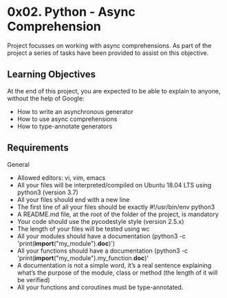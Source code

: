 # 0x02. Python - Async Comprehension

Project focusses on working with async comprehensions. As part of the project a series of tasks have been provided to assist on this objective.

## Learning Objectives
At the end of this project, you are expected to be able to explain to anyone, without the help of Google:

 - How to write an asynchronous generator
 - How to use async comprehensions
 - How to type-annotate generators

## Requirements

General

 - Allowed editors: vi, vim, emacs
 - All your files will be interpreted/compiled on Ubuntu 18.04 LTS using python3 (version 3.7)
 - All your files should end with a new line
 - The first line of all your files should be exactly #!/usr/bin/env python3
 - A README.md file, at the root of the folder of the project, is mandatory
 - Your code should use the pycodestyle style (version 2.5.x)
 - The length of your files will be tested using wc
 - All your modules should have a documentation (python3 -c 'print(__import__("my_module").__doc__)')
 - All your functions should have a documentation (python3 -c 'print(__import__("my_module").my_function.__doc__)'
 - A documentation is not a simple word, it’s a real sentence explaining what’s the purpose of the module, class or method (the length of it will be verified)
 - All your functions and coroutines must be type-annotated.